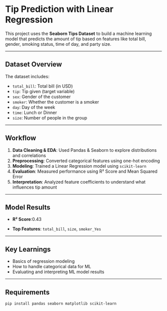 
# Tip Prediction with Linear Regression

This project uses the **Seaborn Tips Dataset** to build a machine learning model that predicts the amount of tip based on features like total bill, gender, smoking status, time of day, and party size.

---

##  Dataset Overview

The dataset includes:

- `total_bill`: Total bill (in USD)
- `tip`: Tip given (target variable)
- `sex`: Gender of the customer
- `smoker`: Whether the customer is a smoker
- `day`: Day of the week
- `time`: Lunch or Dinner
- `size`: Number of people in the group

---

## Workflow

1. **Data Cleaning & EDA**: Used Pandas & Seaborn to explore distributions and correlations  
2. **Preprocessing**: Converted categorical features using one-hot encoding  
3. **Modeling**: Trained a Linear Regression model using `scikit-learn`  
4. **Evaluation**: Measured performance using R² Score and Mean Squared Error  
5. **Interpretation**: Analyzed feature coefficients to understand what influences tip amount

---

## Model Results

- **R² Score**:0.43





- **Top Features**: `total_bill`, `size`, `smoker_Yes`

---

##  Key Learnings

- Basics of regression modeling
- How to handle categorical data for ML
- Evaluating and interpreting ML model results

---

## Requirements

```bash
pip install pandas seaborn matplotlib scikit-learn
